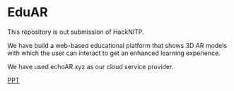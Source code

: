 # EduAR
This repository is out submission of HackNITP. 

We have build a web-based educational platform that shows 3D AR models with which the user can interact to get an enhanced learning experience. 

We have used echoAR.xyz as our cloud service provider.

<a href="https://docs.google.com/presentation/d/1zgVfkYEq0rpw7DGV6lFlTYfB2UCmhlyjhmoN4Dc-mdE/edit?ts=6003fba6#slide=id.gc6f59039d_0_10"> PPT </a>
